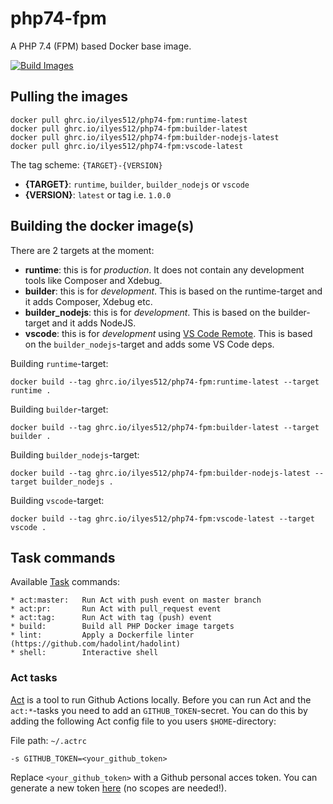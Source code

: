 # php74-fpm

A PHP 7.4 (FPM) based Docker base image.

[![Build Images](https://github.com/Ilyes512/php74-fpm/workflows/Build%20Images/badge.svg)](https://github.com/Ilyes512/php74-fpm/actions?query=workflow%3A%22Build+Images%22)

## Pulling the images

```
docker pull ghrc.io/ilyes512/php74-fpm:runtime-latest
docker pull ghrc.io/ilyes512/php74-fpm:builder-latest
docker pull ghrc.io/ilyes512/php74-fpm:builder-nodejs-latest
docker pull ghrc.io/ilyes512/php74-fpm:vscode-latest
```

The tag scheme: `{TARGET}-{VERSION}`

- **{TARGET}**: `runtime`, `builder`, `builder_nodejs` or `vscode`
- **{VERSION}**: `latest` or tag i.e. `1.0.0`

## Building the docker image(s)

There are 2 targets at the moment:

  - **runtime**: this is for *production*. It does not contain any development tools like Composer and Xdebug.
  - **builder**: this is for *development*. This is based on the runtime-target and it adds Composer, Xdebug etc.
  - **builder_nodejs**: this is for *development*. This is based on the builder-target and it adds NodeJS.
  - **vscode**: this is for *development* using
  [VS Code Remote](https://code.visualstudio.com/docs/remote/remote-overview). This is based on the
  `builder_nodejs`-target and adds some VS Code deps.

Building `runtime`-target:

```
docker build --tag ghrc.io/ilyes512/php74-fpm:runtime-latest --target runtime .
```

Building `builder`-target:

```
docker build --tag ghrc.io/ilyes512/php74-fpm:builder-latest --target builder .
```

Building `builder_nodejs`-target:

```
docker build --tag ghrc.io/ilyes512/php74-fpm:builder-nodejs-latest --target builder_nodejs .
```

Building `vscode`-target:

```
docker build --tag ghrc.io/ilyes512/php74-fpm:vscode-latest --target vscode .
```

## Task commands

Available [Task](https://taskfile.dev/#/) commands:

```
* act:master:   Run Act with push event on master branch
* act:pr:       Run Act with pull_request event
* act:tag:      Run Act with tag (push) event
* build:        Build all PHP Docker image targets
* lint:         Apply a Dockerfile linter (https://github.com/hadolint/hadolint)
* shell:        Interactive shell
```

### Act tasks

[Act](https://github.com/nektos/act) is a tool to run Github Actions locally. Before you can run Act and the
`act:*`-tasks you need to add an `GITHUB_TOKEN`-secret. You can do this by adding the following
Act config file to you users `$HOME`-directory:

File path: `~/.actrc`
```
-s GITHUB_TOKEN=<your_github_token>
```

Replace `<your_github_token>` with a Github personal acces token. You can generate a new token
[here](https://github.com/settings/tokens/new?description=Act) (no scopes
are needed!).
